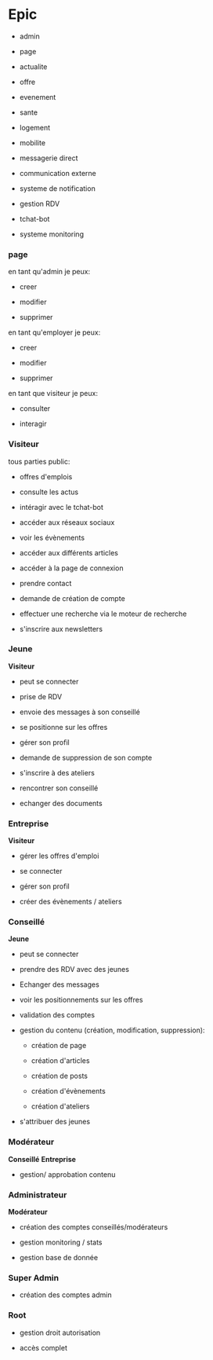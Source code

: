 # Epic

- admin

- page

- actualite

- offre

- evenement

- sante

- logement 

- mobilite

- messagerie direct

- communication externe

- systeme de notification

- gestion RDV

- tchat-bot

- systeme monitoring





### page

en tant qu'admin je peux:

- creer

- modifier

- supprimer

en tant qu'employer je peux:

- creer

- modifier

- supprimer

en tant que visiteur je peux:

- consulter

- interagir



### Visiteur

tous parties public:

- offres d'emplois

- consulte les actus

- intéragir avec le tchat-bot

- accéder aux réseaux sociaux

- voir les évènements

- accéder aux différents articles

- accéder à la page de connexion

- prendre contact

- demande de création de compte

- effectuer une recherche via le moteur de recherche

- s'inscrire aux newsletters

### Jeune

**Visiteur**

- peut se connecter

- prise de RDV

- envoie des messages à son conseillé

- se positionne sur les offres

- gérer son profil

- demande de suppression de son compte

- s'inscrire à des ateliers
  
- rencontrer son conseillé

- echanger des documents
  
### Entreprise

**Visiteur**

- gérer les offres d'emploi
  
- se connecter

- gérer son profil
  
- créer des évènements / ateliers
  
### Conseillé

**Jeune**

- peut se connecter

- prendre des RDV avec des jeunes
  
- Echanger des messages

- voir les positionnements sur les offres
  
- validation des comptes
  
- gestion du contenu (création, modification, suppression):
  
    - création de page
  
    - création d'articles

    - création de posts

    - création d'évènements

    - création d'ateliers

- s'attribuer des jeunes

### Modérateur

**Conseillé**
**Entreprise**
  
- gestion/ approbation contenu

### Administrateur

**Modérateur**

- création des comptes conseillés/modérateurs
  
- gestion monitoring / stats

- gestion base de donnée
  
### Super Admin

- création des comptes admin

### Root

- gestion droit autorisation
  
- accès complet